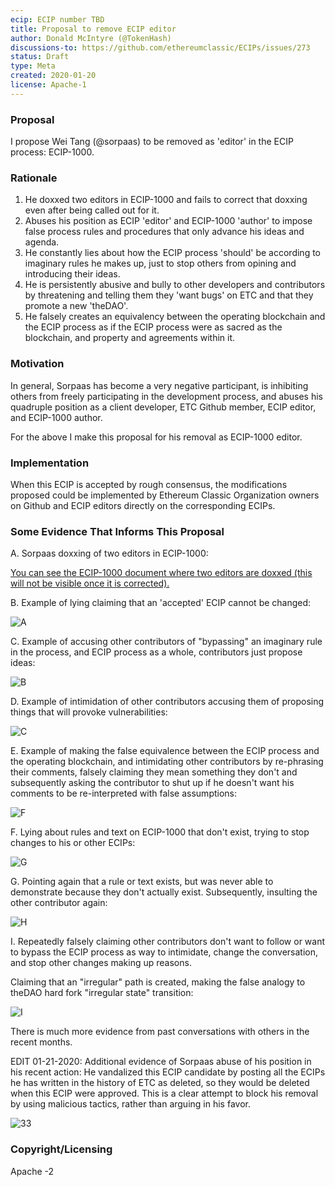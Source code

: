 ```yaml
---
ecip: ECIP number TBD
title: Proposal to remove ECIP editor
author: Donald McIntyre (@TokenHash)
discussions-to: https://github.com/ethereumclassic/ECIPs/issues/273
status: Draft
type: Meta
created: 2020-01-20
license: Apache-1
---
```


### Proposal

I propose Wei Tang (@sorpaas) to be removed as 'editor' in the ECIP process: ECIP-1000.

### Rationale

1. He doxxed two editors in ECIP-1000 and fails to correct that doxxing even after being called out for it.
2. Abuses his position as ECIP 'editor' and ECIP-1000 'author' to impose false process rules and procedures that only advance his ideas and agenda.
3. He constantly lies about how the ECIP process 'should' be according to imaginary rules he makes up, just to stop others from opining and introducing their ideas.
4. He is persistently abusive and bully to other developers and contributors by threatening and telling them they 'want bugs' on ETC and that they promote a new 'theDAO'.
5. He falsely creates an equivalency between the operating blockchain and the ECIP process as if the ECIP process were as sacred as the blockchain, and property and agreements within it.

### Motivation

In general, Sorpaas has become a very negative participant, is inhibiting others from freely participating in the development process, and abuses his quadruple position as a client developer, ETC Github member, ECIP editor, and ECIP-1000 author.

For the above I make this proposal for his removal as ECIP-1000 editor.

### Implementation

When this ECIP is accepted by rough consensus, the modifications proposed could be implemented by Ethereum Classic Organization owners on Github and ECIP editors directly on the corresponding ECIPs.

### Some Evidence That Informs This Proposal

A. Sorpaas doxxing of two editors in ECIP-1000:

[You can see the ECIP-1000 document where two editors are doxxed (this will not be visible once it is corrected).](https://ecips.ethereumclassic.org/ECIPs/ecip-1000)

B. Example of lying claiming that an 'accepted' ECIP cannot be changed:

![A](https://user-images.githubusercontent.com/29529586/72753234-8ff15800-3b81-11ea-9d81-519f8be592a3.png)

C. Example of accusing other contributors of "bypassing" an imaginary rule in the process, and ECIP process as a whole, contributors just propose ideas:

![B](https://user-images.githubusercontent.com/29529586/72753313-de9ef200-3b81-11ea-9830-037735e28de0.png)

D. Example of intimidation of other contributors accusing them of proposing things that will provoke vulnerabilities:

![C](https://user-images.githubusercontent.com/29529586/72753604-946a4080-3b82-11ea-95af-f37eaadf1a4f.png)

E. Example of making the false equivalence between the ECIP process and the operating blockchain, and intimidating other contributors by re-phrasing their comments, falsely claiming they mean something they don't and subsequently asking the contributor to shut up if he doesn't want his comments to be re-interpreted with false assumptions:

![F](https://user-images.githubusercontent.com/29529586/72754188-5a01a300-3b84-11ea-9576-d6fcd44ececc.png)
  
F. Lying about rules and text on ECIP-1000 that don't exist, trying to stop changes to his or other ECIPs:

![G](https://user-images.githubusercontent.com/29529586/72754356-c8466580-3b84-11ea-9b02-609f1b12414b.png)

G. Pointing again that a rule or text exists, but was never able to demonstrate because they don't actually exist. Subsequently, insulting the other contributor again:

![H](https://user-images.githubusercontent.com/29529586/72754495-3559fb00-3b85-11ea-9b44-9c59008dfb59.png)

I. Repeatedly falsely claiming other contributors don't want to follow or want to bypass the ECIP process as way to intimidate, change the conversation, and stop other changes making up reasons. 

Claiming that an "irregular" path is created, making the false analogy to theDAO hard fork "irregular state" transition:

![I](https://user-images.githubusercontent.com/29529586/72754762-fb3d2900-3b85-11ea-92ba-297956990eb6.png)
 
There is much more evidence from past conversations with others in the recent months.

EDIT 01-21-2020: Additional evidence of Sorpaas abuse of his position in his recent action: He vandalized this ECIP candidate by posting all the ECIPs he has written in the history of ETC as deleted, so they would be deleted when this ECIP were approved. This is a clear attempt to block his removal by using malicious tactics, rather than arguing in his favor.

![33](https://user-images.githubusercontent.com/29529586/72848386-b686c000-3c61-11ea-9140-637cf23da668.png)

### Copyright/Licensing

Apache -2
